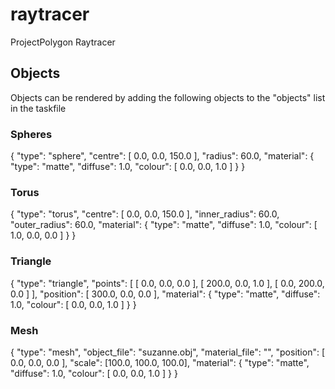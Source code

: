 # raytracer
ProjectPolygon Raytracer

## Objects
Objects can be rendered by adding the following objects to the "objects" list in the taskfile
### Spheres
{
	"type": "sphere",
	"centre": [ 0.0, 0.0, 150.0 ],
	"radius": 60.0,
	"material": {
		    "type": "matte",
		    "diffuse": 1.0,
		    "colour": [ 0.0, 0.0, 1.0 ]
	}
}

### Torus
{
	"type": "torus",
	"centre": [ 0.0, 0.0, 150.0 ],
	"inner_radius": 60.0,
	"outer_radius": 60.0,
	"material": {
		"type": "matte",
		"diffuse": 1.0,
		"colour": [ 1.0, 0.0, 0.0 ]
	}
}

### Triangle
{
	"type": "triangle",
	"points": [
		  [ 0.0, 0.0, 0.0 ],
		  [ 200.0, 0.0, 1.0 ],
		  [ 0.0, 200.0, 0.0 ]
	],
	"position": [ 300.0, 0.0, 0.0 ],
	"material": {
		    "type": "matte",
		    "diffuse": 1.0,
		    "colour": [ 0.0, 0.0, 1.0 ]
	}
}

### Mesh
{
	"type": "mesh",
	"object_file": "suzanne.obj",
	"material_file": "",
	"position": [ 0.0, 0.0, 0.0 ],
	"scale": [100.0, 100.0, 100.0],
	"material": {
		"type": "matte",
		"diffuse": 1.0,
		"colour": [ 0.0, 0.0, 1.0 ]
	}
}